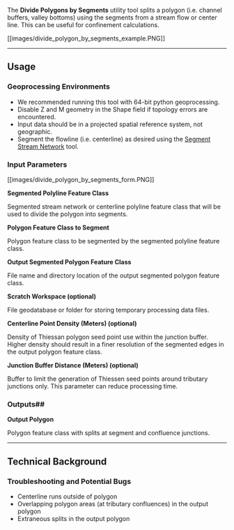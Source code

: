 The **Divide Polygons by Segments** utility tool splits a polygon (i.e. channel buffers, valley bottoms) using the segments from a stream flow or center line. This can be useful for confinement calculations.

[[images/divide_polygon_by_segments_example.PNG]]

_______________________________________________________________
## Usage 

### Geoprocessing Environments

* We recommended running this tool with 64-bit python geoprocessing.
* Disable Z and M geometry in the Shape field if topology errors are encountered.
* Input data should be in a projected spatial reference system, not geographic.
* Segment the flowline (i.e. centerline) as desired using the [Segment Stream Network](https://github.com/SouthForkResearch/gnat/wiki/Segment-Stream-Network) tool.

### Input Parameters

[[images/divide_polygon_by_segments_form.PNG]]

**Segmented Polyline Feature Class** 

Segmented stream network or centerline polyline feature class that will be used to divide the polygon into segments.

**Polygon Feature Class to Segment**

Polygon feature class to be segmented by the segmented polyline feature class.

**Output Segmented Polygon Feature Class**

File name and directory location of the output segmented polygon feature class.

**Scratch Workspace (optional)**

File geodatabase or folder for storing temporary processing data files.  

**Centerline Point Density (Meters) (optional)**

Density of Thiessan polygon seed point use within the junction buffer. Higher density should result in a finer resolution of the segmented edges in the output polygon feature class.

**Junction Buffer Distance (Meters) (optional)**

Buffer to limit the generation of Thiessen seed points around tributary junctions only. This parameter can reduce processing time.

### Outputs##

**Output Polygon**

Polygon feature class with splits at segment and confluence junctions.

_______________________________________________________________
## Technical Background

### Troubleshooting and Potential Bugs

* Centerline runs outside of polygon
* Overlapping polygon areas (at tributary confluences) in the output polygon
* Extraneous splits in the output polygon